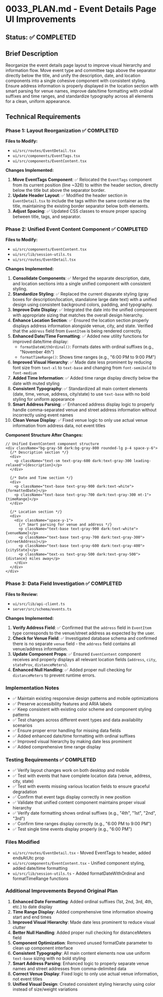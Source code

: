 # 0033_PLAN.md - Event Details Page UI Improvements

## Status: ✅ COMPLETED

## Brief Description
Reorganize the event details page layout to improve visual hierarchy and information flow. Move event type and committee tags above the separator directly below the title, and unify the description, date, and location components into a single cohesive component with consistent styling. Ensure address information is properly displayed in the location section with smart parsing for venue names, improve date/time formatting with ordinal suffixes and time ranges, and standardize typography across all elements for a clean, uniform appearance.

## Technical Requirements

### Phase 1: Layout Reorganization ✅ COMPLETED
**Files to Modify:**
- `ui/src/routes/EventDetail.tsx`
- `ui/src/components/EventTags.tsx`
- `ui/src/components/EventContent.tsx`

**Changes Implemented:**
1. **Move EventTags Component**: ✅ Relocated the `EventTags` component from its current position (line ~326) to within the header section, directly below the title but above the separator border.
2. **Update Header Layout**: ✅ Modified the header section in `EventDetail.tsx` to include the tags within the same container as the title, maintaining the existing border separator below both elements.
3. **Adjust Spacing**: ✅ Updated CSS classes to ensure proper spacing between title, tags, and separator.

### Phase 2: Unified Event Content Component ✅ COMPLETED
**Files to Modify:**
- `ui/src/components/EventContent.tsx`
- `ui/src/lib/session-utils.ts`
- `ui/src/routes/EventDetail.tsx`

**Changes Implemented:**
1. **Consolidate Components**: ✅ Merged the separate description, date, and location sections into a single unified component with consistent styling.
2. **Standardize Styling**: ✅ Replaced the current disparate styling (gray boxes for description/location, standalone large date text) with a unified design using consistent background colors, padding, and typography.
3. **Improve Date Display**: ✅ Integrated the date into the unified component with appropriate sizing that matches the overall design hierarchy.
4. **Enhance Location Section**: ✅ Ensured the location section properly displays address information alongside venue, city, and state. Verified that the `address` field from `EventItem` is being rendered correctly.
5. **Enhanced Date/Time Formatting**: ✅ Added new utility functions for improved date/time display:
   - `formatDateWithOrdinal()`: Formats dates with ordinal suffixes (e.g., "November 4th")
   - `formatTimeRange()`: Shows time ranges (e.g., "6:00 PM to 9:00 PM")
6. **Improved Visual Hierarchy**: ✅ Made date less prominent by reducing font size from `text-xl` to `text-base` and changing from `font-semibold` to `font-medium`
7. **Added Time Information**: ✅ Added time range display directly below the date with muted styling
8. **Consistent Typography**: ✅ Standardized all main content elements (date, time, venue, address, city/state) to use `text-base` with no bold styling for uniform appearance
9. **Smart Address Parsing**: ✅ Enhanced address display logic to properly handle comma-separated venue and street address information without incorrectly using event names
10. **Clean Venue Display**: ✅ Fixed venue logic to only use actual venue information from address data, not event titles

**Component Structure After Changes:**
```tsx
// Unified EventContent component structure
<div className="bg-gray-50 dark:bg-gray-800 rounded-lg p-4 space-y-6">
  {/* Description section */}
  <div>
    <p className="text-sm text-gray-600 dark:text-gray-300 leading-relaxed">{description}</p>
  </div>

  {/* Date and Time section */}
  <div>
    <p className="text-base text-gray-900 dark:text-white">{formattedDate}</p>
    <p className="text-base text-gray-700 dark:text-gray-300 mt-1">{timeRange}</p>
  </div>

  {/* Location section */}
  <div>
    <div className="space-y-1">
      {/* Smart parsing for venue and address */}
      <p className="text-base text-gray-900 dark:text-white">{venueName}</p>
      <p className="text-base text-gray-700 dark:text-gray-300">{streetAddress}</p>
      <p className="text-base text-gray-600 dark:text-gray-400">{cityState}</p>
      <p className="text-xs text-gray-500 dark:text-gray-500">{distance} miles away</p>
    </div>
  </div>
</div>
```

### Phase 3: Data Field Investigation ✅ COMPLETED
**Files to Review:**
- `ui/src/lib/api-client.ts`
- `server/src/schema/events.ts`

**Changes Implemented:**
1. **Verify Address Field**: ✅ Confirmed that the `address` field in `EventItem` type corresponds to the venue/street address as expected by the user.
2. **Check for Venue Field**: ✅ Investigated database schema and confirmed there is no separate `venue` field - the `address` field contains all venue/address information.
3. **Update Component Props**: ✅ Ensured `EventContent` component receives and properly displays all relevant location fields (`address`, `city`, `stateProv`, `distanceMeters`).
4. **Enhanced Null Handling**: ✅ Added proper null checking for `distanceMeters` to prevent runtime errors.

### Implementation Notes
- ✅ Maintain existing responsive design patterns and mobile optimizations
- ✅ Preserve accessibility features and ARIA labels
- ✅ Keep consistent with existing color scheme and component styling patterns
- ✅ Test changes across different event types and data availability scenarios
- ✅ Ensure proper error handling for missing data fields
- ✅ Added enhanced date/time formatting with ordinal suffixes
- ✅ Improved visual hierarchy by making date less prominent
- ✅ Added comprehensive time range display

### Testing Requirements ✅ COMPLETED
- ✅ Verify layout changes work on both desktop and mobile
- ✅ Test with events that have complete location data (venue, address, city, state)
- ✅ Test with events missing various location fields to ensure graceful degradation
- ✅ Confirm that event tags display correctly in new position
- ✅ Validate that unified content component maintains proper visual hierarchy
- ✅ Verify date formatting shows ordinal suffixes (e.g., "4th", "1st", "2nd", "3rd")
- ✅ Confirm time ranges display correctly (e.g., "6:00 PM to 9:00 PM")
- ✅ Test single time events display properly (e.g., "6:00 PM")

### Files Modified
- `ui/src/routes/EventDetail.tsx` - Moved EventTags to header, added endsAtUtc prop
- `ui/src/components/EventContent.tsx` - Unified component styling, added date/time formatting
- `ui/src/lib/session-utils.ts` - Added formatDateWithOrdinal and formatTimeRange functions

### Additional Improvements Beyond Original Plan
1. **Enhanced Date Formatting**: Added ordinal suffixes (1st, 2nd, 3rd, 4th, etc.) to date display
2. **Time Range Display**: Added comprehensive time information showing start and end times
3. **Improved Visual Hierarchy**: Made date less prominent to reduce visual clutter
4. **Better Null Handling**: Added proper null checking for distanceMeters field
5. **Component Optimization**: Removed unused formatDate parameter to clean up component interface
6. **Consistent Typography**: All main content elements now use uniform `text-base` sizing with no bold styling
7. **Smart Address Parsing**: Enhanced logic to properly separate venue names and street addresses from comma-delimited data
8. **Correct Venue Display**: Fixed logic to only use actual venue information, not event titles
9. **Unified Visual Design**: Created consistent styling hierarchy using color instead of size/weight variations
